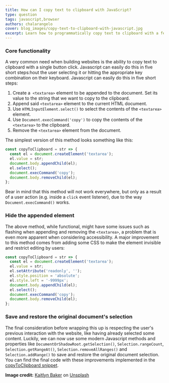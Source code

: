 ```yaml
---
title: How can I copy text to clipboard with JavaScript?
type: question
tags: javascript,browser
authors: chalarangelo
cover: blog_images/copy-text-to-clipboard-with-javascript.jpg
excerpt: Learn how to programmatically copy text to clipboard with a few lines of JavaScript and level up your web development skills.
---
```


### Core functionality

A very common need when building websites is the ability to copy text to clipboard with a single button click. Javascript can easily do this in five short steps:hout the user selecting it or hitting the appropriate key combination on their keyboard. Javascript can easily do this in five short steps:

1. Create a` <textarea>` element to be appended to the document. Set its value to the string that we want to copy to the clipboard.
2. Append said `<textarea>` element to the current HTML document.
3. Use `HTMLInputElement.select()` to select the contents of the `<textarea>` element.
4. Use `Document.execCommand('copy')` to copy the contents of the `<textarea>` to the clipboard.
5. Remove the `<textarea>` element from the document.

The simplest version of this method looks something like this:

```js
const copyToClipboard = str => {
  const el = document.createElement('textarea');
  el.value = str;
  document.body.appendChild(el);
  el.select();
  document.execCommand('copy');
  document.body.removeChild(el);
};
```

Bear in mind that this method will not work everywhere, but only as a result of a user action (e.g. inside a `click` event listener), due to the way `Document.execCommand()` works.

### Hide the appended element

The above method, while functional, might have some issues such as flashing when appending and removing the `<textarea>`, a problem that is even more apparent when considering accessibility. A major improvement to this method comes from adding some CSS to make the element invisible and restrict editing by users:

```js
const copyToClipboard = str => {
  const el = document.createElement('textarea');
  el.value = str;
  el.setAttribute('readonly', '');
  el.style.position = 'absolute';
  el.style.left = '-9999px';
  document.body.appendChild(el);
  el.select();
  document.execCommand('copy');
  document.body.removeChild(el);
};
```

### Save and restore the original document's selection

The final consideration before wrapping this up is respecting the user's previous interaction with the website, like having already selected some content. Luckily, we can now use some modern Javascript methods and properties like `DocumentOrShadowRoot.getSelection()`, `Selection.rangeCount`, `Selection.getRangeAt()`, `Selection.removeAllRanges()` and `Selection.addRange()` to save and restore the original document selection. You can find the final code with these improvements implemented in the [copyToClipboard snippet](/js/s/copy-to-clipboard/).

**Image credit:** [Kaitlyn Baker](https://unsplash.com/@kaitlynbaker?utm_source=unsplash&utm_medium=referral&utm_content=creditCopyText) on [Unsplash](https://unsplash.com/s/photos/code?utm_source=unsplash&utm_medium=referral&utm_content=creditCopyText)
